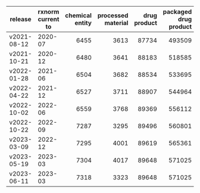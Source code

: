 | release | rxnorm current to | chemical entity | processed material | drug product | packaged drug product |
| --- | --- | ---: | ---: | ---: | ---: |
| v2021-08-12 | 2020-07 | 6455 | 3613 | 87734 | 493509 |
| v2021-10-21 | 2020-12 | 6480 | 3641 | 88183 | 518585 |
| v2022-01-28 | 2021-06 | 6504 | 3682 | 88534 | 533695 |
| v2022-04-22 | 2021-12 | 6527 | 3711 | 88907 | 544964 |
| v2022-10-02 | 2022-06 | 6559 | 3768 | 89369 | 556112 |
| v2022-10-22 | 2022-09 | 7287 | 3295 | 89496 | 560801 |
| v2023-03-09 | 2022-12 | 7295 | 4001 | 89619 | 565361 |
| v2023-05-19 | 2023-03 | 7304 | 4017 | 89648 | 571025 |
| v2023-06-11 | 2023-03 | 7318 | 3323 | 89648 | 571025 | 
